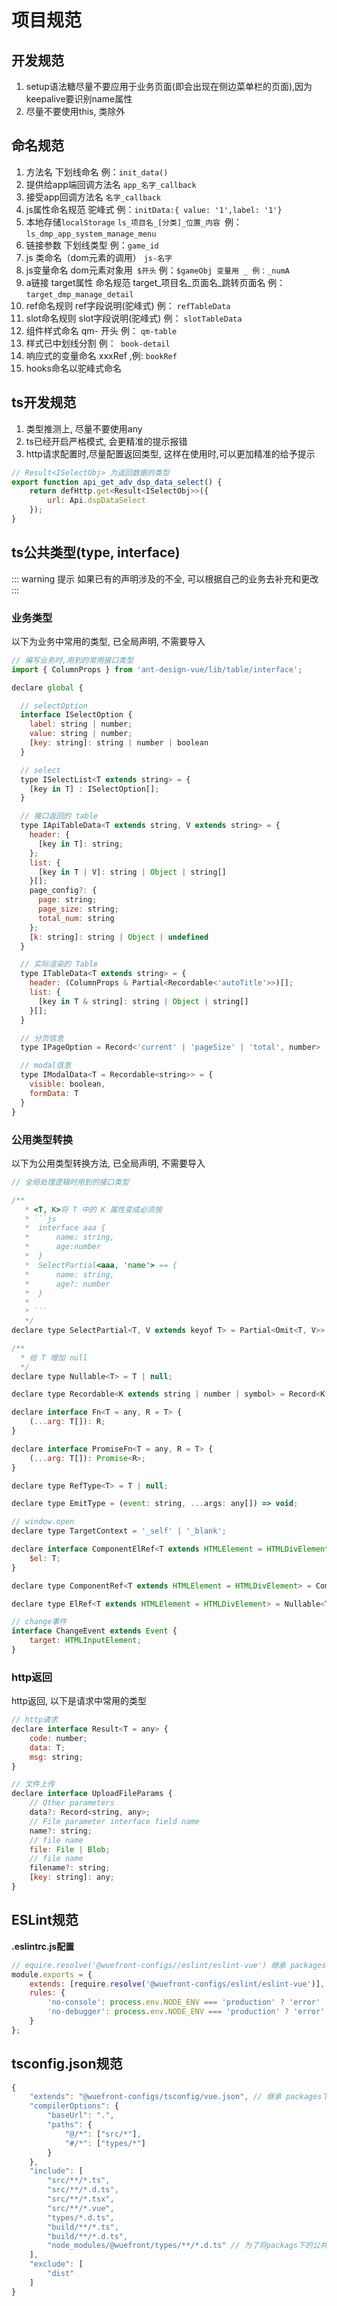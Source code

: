 # 项目规范

## 开发规范
1. setup语法糖尽量不要应用于业务页面(即会出现在侧边菜单栏的页面),因为keepalive要识别name属性
2. 尽量不要使用this, 类除外

## 命名规范
1. 方法名 下划线命名 例：`init_data()`
2. 提供给app端回调方法名 `app_名字_callback`
3. 接受app回调方法名 `名字_callback`
4. js属性命名规范 驼峰式 例：`initData:{ value: '1',label: '1'}`
5. 本地存储`localStorage` `ls_项目名_[分类]_位置_内容 `例：`ls_dmp_app_system_manage_menu`
6. 链接参数 下划线类型 例：`game_id`
7. js 类命名（dom元素的调用） `js-名字`
8. js变量命名 dom元素对象用` $开头` 例：`$gameObj 变量用 _ 例：_numA`
9. a链接 target属性 命名规范 target_项目名_页面名_跳转页面名 例： `target_dmp_manage_detail`
10. ref命名规则 ref字段说明(驼峰式) 例： `refTableData`
11. slot命名规则 slot字段说明(驼峰式) 例： `slotTableData`
12. 组件样式命名 qm- 开头 例： `qm-table`
13. 样式已中划线分割 例：` book-detail`
14. 响应式的变量命名 xxxRef ,例: `bookRef`
15. hooks命名以驼峰式命名

## ts开发规范
1. 类型推测上, 尽量不要使用any
2. ts已经开启严格模式, 会更精准的提示报错
3. http请求配置时,尽量配置返回类型, 这样在使用时,可以更加精准的给予提示
```js
// Result<ISelectObj> 为返回数据的类型
export function api_get_adv_dsp_data_select() {
    return defHttp.get<Result<ISelectObj>>({
        url: Api.dspDataSelect
    });
}
```

## ts公共类型(type, interface)
::: warning 提示
如果已有的声明涉及的不全, 可以根据自己的业务去补充和更改
:::
### 业务类型
以下为业务中常用的类型, 已全局声明, 不需要导入
```js
// 编写业务时,用到的常用接口类型
import { ColumnProps } from 'ant-design-vue/lib/table/interface';

declare global {

  // selectOption
  interface ISelectOption {
    label: string | number;
    value: string | number;
    [key: string]: string | number | boolean
  }

  // select
  type ISelectList<T extends string> = {
    [key in T] : ISelectOption[];
  }

  // 接口返回的 table
  type IApiTableData<T extends string, V extends string> = {
    header: {
      [key in T]: string;
    };
    list: {
      [key in T | V]: string | Object | string[]
    }[];
    page_config?: {
      page: string;
      page_size: string;
      total_num: string
    };
    [k: string]: string | Object | undefined
  }

  // 实际渲染的 Table
  type ITableData<T extends string> = {
    header: (ColumnProps & Partial<Recordable<'autoTitle'>>)[];
    list: {
      [key in T & string]: string | Object | string[]
    }[];
  }

  // 分页信息
  type IPageOption = Record<'current' | 'pageSize' | 'total', number>

  // modal信息
  type IModalData<T = Recordable<string>> = {
    visible: boolean,
    formData: T
  }
}


```
### 公用类型转换
以下为公用类型转换方法, 已全局声明, 不需要导入
```js
// 全局处理逻辑时用到的接口类型

/**
   * <T, K>将 T 中的 K 属性变成必须按
   * ```js
   *  interface aaa {
   *      name: string,
   *      age:number
   *  }
   *  SelectPartial<aaa, 'name'> == {
   *      name: string,
   *      age?: number
   *  }
   *
   * ```
   */
declare type SelectPartial<T, V extends keyof T> = Partial<Omit<T, V>> & Required<Pick<T, V>>

/**
  * 给 T 增加 null
  */
declare type Nullable<T> = T | null;

declare type Recordable<K extends string | number | symbol> = Record<K, string>;

declare interface Fn<T = any, R = T> {
    (...arg: T[]): R;
}

declare interface PromiseFn<T = any, R = T> {
    (...arg: T[]): Promise<R>;
}

declare type RefType<T> = T | null;

declare type EmitType = (event: string, ...args: any[]) => void;

// window.open
declare type TargetContext = '_self' | '_blank';

declare interface ComponentElRef<T extends HTMLElement = HTMLDivElement> {
    $el: T;
}

declare type ComponentRef<T extends HTMLElement = HTMLDivElement> = ComponentElRef<T> | null;

declare type ElRef<T extends HTMLElement = HTMLDivElement> = Nullable<T>;

// change事件
interface ChangeEvent extends Event {
    target: HTMLInputElement;
}


```

### http返回
http返回, 以下是请求中常用的类型
```js
// http请求
declare interface Result<T = any> {
    code: number;
    data: T;
    msg: string;
}

// 文件上传
declare interface UploadFileParams {
    // Other parameters
    data?: Record<string, any>;
    // File parameter interface field name
    name?: string;
    // file name
    file: File | Blob;
    // file name
    filename?: string;
    [key: string]: any;
}
```

## ESLint规范
**.eslintrc.js配置**
```js
// equire.resolve('@wuefront-configs//eslint/eslint-vue') 继承 packages下的规范
module.exports = {
    extends: [require.resolve('@wuefront-configs/eslint/eslint-vue')],
    rules: {
        'no-console': process.env.NODE_ENV === 'production' ? 'error' : 'off',
        'no-debugger': process.env.NODE_ENV === 'production' ? 'error' : 'off'
    }
};

```

## tsconfig.json规范
```js
{
    "extends": "@wuefront-configs/tsconfig/vue.json", // 继承 packages下的配置
    "compilerOptions": {
        "baseUrl": ".",
        "paths": {
            "@/*": ["src/*"],
            "#/*": ["types/*"]
        }
    },
    "include": [
        "src/**/*.ts",
        "src/**/*.d.ts",
        "src/**/*.tsx",
        "src/**/*.vue",
        "types/*.d.ts",
        "build/**/*.ts",
        "build/**/*.d.ts",
        "node_modules/@wuefront/types/**/*.d.ts" // 为了将packags下的公共规范也引入
    ],
    "exclude": [
        "dist"
    ]
}

```
